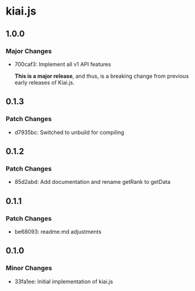 # kiai.js

## 1.0.0

### Major Changes

-   700caf3: Implement all v1 API features

    **This is a major release**, and thus, is a breaking change from previous early releases of Kiai.js.

## 0.1.3

### Patch Changes

-   d7935bc: Switched to unbuild for compiling

## 0.1.2

### Patch Changes

-   85d2abd: Add documentation and rename getRank to getData

## 0.1.1

### Patch Changes

-   be68093: readme.md adjustments

## 0.1.0

### Minor Changes

-   33fa1ee: Initial implementation of kiai.js
